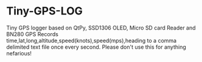 # Tiny-GPS-LOG
Tiny GPS logger based on QtPy, SSD1306 OLED, Micro SD card Reader and BN280 GPS
Records time,lat,long,altitude,speed(knots),speed(mps),heading to a comma delimited text file once every second.
Please don't use this for anything nefarious!
